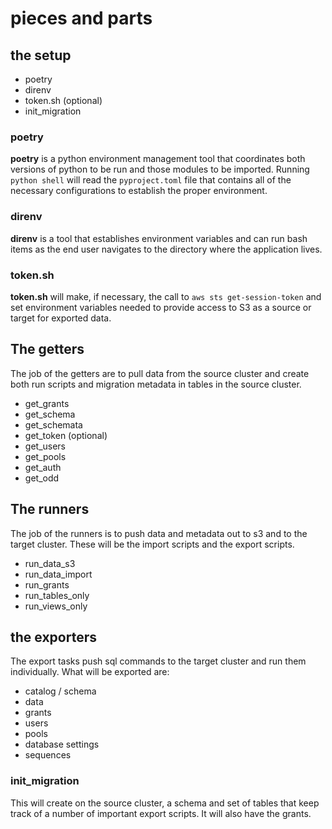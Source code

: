 # pieces and parts

## the setup
- poetry
- direnv
- token.sh (optional)
- init_migration

### poetry
**poetry** is a python environment management tool that coordinates both versions of python to be run and those modules to be imported. Running `python shell` will read the `pyproject.toml` file that contains all of the necessary configurations to establish the proper environment.

### direnv
**direnv** is a tool that establishes environment variables and can run bash items as the end user navigates to the directory where the application lives. 

### token.sh
**token.sh** will make, if necessary, the call to `aws sts get-session-token` and set environment variables needed to provide access to S3 as a source or target for exported data.

## The getters
The job of the getters are to pull data from the source cluster and create both run scripts and migration metadata in tables in the source cluster.
- get_grants
- get_schema
- get_schemata
- get_token (optional)
- get_users
- get_pools
- get_auth
- get_odd


## The runners
The job of the runners is to push data and metadata out to s3 and to the target cluster. These will be the import scripts and the export scripts.

- run_data_s3
- run_data_import
- run_grants
- run_tables_only
- run_views_only

## the exporters
The export tasks push sql commands to the target cluster and run them individually. What will be exported are:
- catalog / schema
- data
- grants
- users
- pools
- database settings
- sequences




### init\_migration
This will create on the source cluster, a schema and set of tables that keep track of a number of important export scripts. It will also have the grants. 